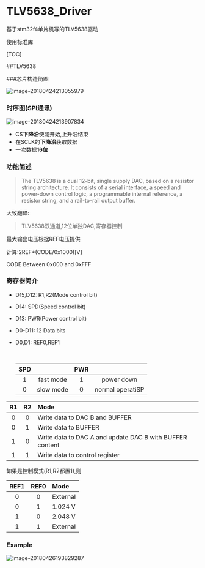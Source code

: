 # TLV5638_Driver

基于stm32f4单片机写的TLV5638驱动

使用标准库

[TOC]

##TLV5638

###芯片构造简图

![image-20180424213055979](/Users/huanghuisheng/Desktop/Mydesign/TLV5638_Driver/README.assets/image-20180424213055979.png)

### 时序图(SPI通讯)

![image-20180424213907834](/Users/huanghuisheng/Desktop/Mydesign/TLV5638_Driver/README.assets/image-20180424213907834.png)

- CS**下降沿**使能开始,上升沿结束
- 在SCLK的**下降沿**获取数据
- 一次数据**16位**

### 功能简述

> The TLV5638 is a dual 12-bit, single supply DAC, based on a resistor string architecture. It consists of a serial interface, a speed and power-down control logic, a programmable internal reference, a resistor string, and a rail-to-rail output buffer.

大致翻译:

> TLV5638双通道,12位单独DAC,寄存器控制

最大输出电压根据REF电压提供

计算:2REF*(CODE/0x1000)[V]

CODE Between 0x000 and 0xFFF

### 寄存器简介

- D15,D12: R1,R2(Mode control bit)

- D14: SPD(Speed control bit)

- D13: PWR(Power control bit)

- D0-D11: 12 Data bits

- D0,D1: REF0,REF1

  ​

  | SPD  |           | PWR  |                  |
  | :--: | :-------: | :--: | :--------------: |
  |  1   | fast mode |  1   |    power down    |
  |  0   | slow mode |  0   | normal operatiSP |

|  R1  |  R2  | Mode                                                     |
| :--: | :--: | :------------------------------------------------------- |
|  0   |  0   | Write data to DAC B and BUFFER                           |
|  0   |  1   | Write data to BUFFER                                     |
|  1   |  0   | Write data to DAC A and update DAC B with BUFFER content |
|  1   |  1   | Write data to control register                           |

如果是控制模式(R1,R2都置1),则

| REF1 | REF0 | Mode     |
| :--: | :--: | :------- |
|  0   |  0   | External |
|  0   |  1   | 1.024 V  |
|  1   |  0   | 2.048 V  |
|  1   |  1   | External |

### Example

![image-20180426193829287](/Users/huanghuisheng/Desktop/Mydesign/TLV5638_Driver/README.assets/image-20180426193829287.png)